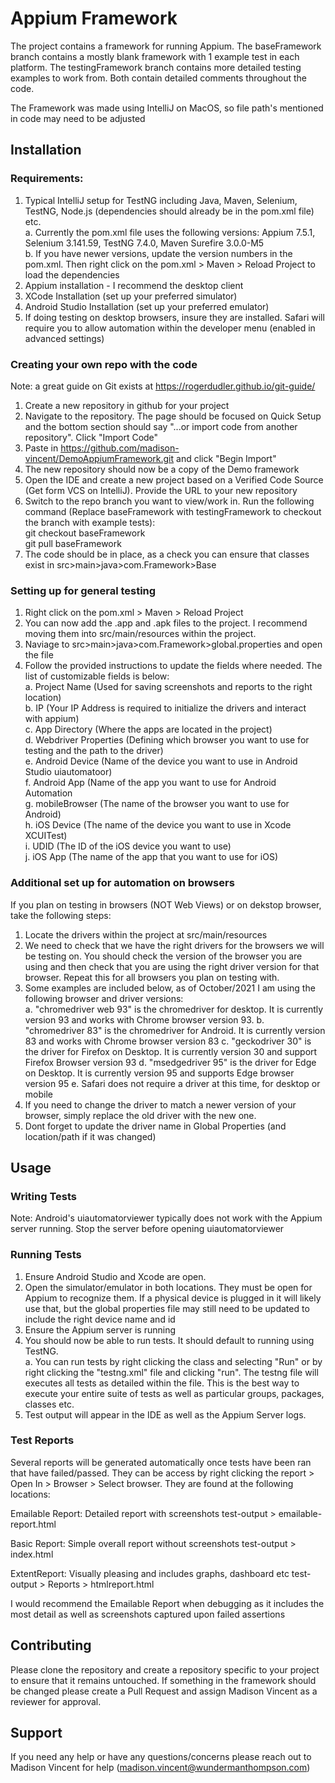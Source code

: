 # Appium Framework

The project contains a framework for running Appium. The baseFramework branch contains a mostly blank framework with 1 example test in each platform. The testingFramework branch contains more detailed testing examples to work from. Both contain detailed comments throughout the code. 

The Framework was made using IntelliJ on MacOS, so file path's mentioned in code may need to be adjusted

## Installation

### Requirements:

1. Typical IntelliJ setup for TestNG including Java, Maven, Selenium, TestNG, Node.js (dependencies should already be in the pom.xml file) etc. <br>
    a. Currently the pom.xml file uses the following versions: Appium 7.5.1, Selenium 3.141.59, TestNG 7.4.0, Maven Surefire 3.0.0-M5 <br>
    b. If you have newer versions, update the version numbers in the pom.xml. Then right click on the pom.xml > Maven > Reload Project to load the dependencies 
2. Appium installation - I recommend the desktop client
3. XCode Installation (set up your preferred simulator)
4. Android Studio Installation (set up your preferred emulator)
5. If doing testing on desktop browsers, insure they are installed. Safari will require you to allow automation within the developer menu (enabled in advanced settings)

### Creating your own repo with the code

Note: a great guide on Git exists at https://rogerdudler.github.io/git-guide/

1. Create a new repository in github for your project
2. Navigate to the repository. The page should be focused on Quick Setup and the bottom section should say "...or import code from another repository". Click "Import Code"
3. Paste in https://github.com/madison-vincent/DemoAppiumFramework.git and click "Begin Import"
4. The new repository should now be a copy of the Demo framework
5. Open the IDE and create a new project based on a Verified Code Source (Get form VCS on IntelliJ). Provide the URL to your new repository
6. Switch to the repo branch you want to view/work in. Run the following command (Replace baseFramework with testingFramework to checkout the branch with example tests): <br>
 git checkout baseFramework <br>
 git pull baseFramework
7. The code should be in place, as a check you can ensure that classes exist in src>main>java>com.Framework>Base

### Setting up for general testing

 1. Right click on the pom.xml > Maven > Reload Project
 3. You can now add the .app and .apk files to the project. I recommend moving them into src/main/resources within the project.
 4. Naviage to src>main>java>com.Framework>global.properties and open the file 
 5. Follow the provided instructions to update the fields where needed. The list of customizable fields is below: <br>
    a. Project Name (Used for saving screenshots and reports to the right location) <br>
    b. IP (Your IP Address is required to initialize the drivers and interact with appium) <br>
    c. App Directory (Where the apps are located in the project)<br>
    d. Webdriver Properties (Defining which browser you want to use for testing and the path to the driver) <br>
    e. Android Device (Name of the device you want to use in Android Studio uiautomatoor) <br>
    f. Android App (Name of the app you want to use for Android Automation <br>
    g. mobileBrowser (The name of the browser you want to use for Android) <br>
    h. iOS Device (The name of the device you want to use in Xcode XCUITest) <br>
    i. UDID (The ID of the iOS device you want to use) <br>
    j. iOS App (The name of the app that you want to use for iOS) <br>
 
### Additional set up for automation on browsers

If you plan on testing in browsers (NOT Web Views) or on dekstop browser, take the following steps: 

1. Locate the drivers within the project at src/main/resources
2. We need to check that we have the right drivers for the browsers we will be testing on. You should check the version of the browser you are using and then check that you are using the right driver version for that browser. Repeat this for all browsers you plan on testing with.
3. Some examples are included below, as of October/2021 I am using the following browser and driver versions: <br>
    a. "chromedriver web 93" is the chromedriver for desktop. It is currently version 93 and works with Chrome browser version 93.
    b. "chromedriver 83" is the chromedriver for Android. It is currently version 83 and works with Chrome browser version 83
    c. "geckodriver 30" is the driver for Firefox on Desktop. It is currently version 30 and support Firefox Browser version 93
    d. "msedgedriver 95" is the driver for Edge on Desktop. It is currently version 95 and supports Edge browser version 95
    e. Safari does not require a driver at this time, for desktop or mobile
3. If you need to change the driver to match a newer version of your browser, simply replace the old driver with the new one. 
4. Dont forget to update the driver name in Global Properties (and location/path if it was changed)

## Usage

### Writing Tests

Note: Android's uiautomatorviewer typically does not work with the Appium server running. Stop the server before opening uiautomatorviewer

### Running Tests

1. Ensure Android Studio and Xcode are open. 
2. Open the simulator/emulator in both locations. They must be open for Appium to recognize them. If a physical device is plugged in it will likely use that, but the global properties file may still need to be updated to include the right device name and id
3. Ensure the Appium server is running
4. You should now be able to run tests. It should default to running using TestNG. <br>
   a. You can run tests by right clicking the class and selecting "Run" or by right clicking the "testng.xml" file and clicking "run". The testng file will executes all tests as detailed within the file. This is the best way to execute your entire suite of tests as well as particular groups, packages, classes etc. 
6. Test output will appear in the IDE as well as the Appium Server logs. 

### Test Reports

Several reports will be generated automatically once tests have been ran that have failed/passed. They can be access by right clicking the report > Open In > Browser > Select browser. They are found at the following locations:

Emailable Report: Detailed report with screenshots
test-output > emailable-report.html

Basic Report: Simple overall report without screenshots
test-output > index.html

ExtentReport: Visually pleasing and includes graphs, dashboard etc
test-output > Reports > htmlreport.html

I would recommend the Emailable Report when debugging as it includes the most detail as well as screenshots captured upon failed assertions

## Contributing

Please clone the repository and create a repository specific to your project to ensure that it remains untouched. If something in the framework should be changed please create a Pull Request and assign Madison Vincent as a reviewer for approval. 

## Support

If you need any help or have any questions/concerns please reach out to Madison Vincent for help (madison.vincent@wundermanthompson.com)

